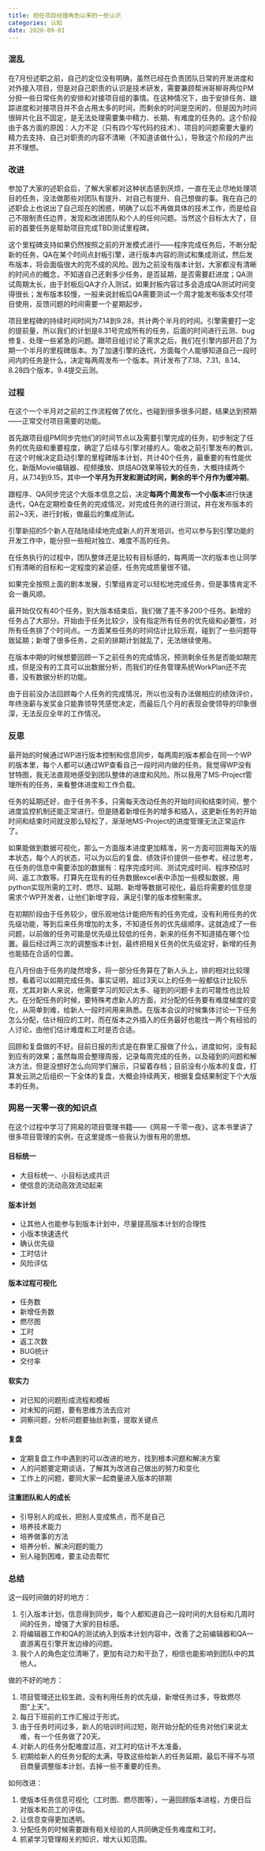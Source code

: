 ```yaml
---
title: 担任项目经理角色以来的一些认识
categories: 认知
date: 2020-09-01
---
```


### 混乱

在7月份述职之前，自己的定位没有明确，虽然已经在负责团队日常的开发进度和对外接入项目，但是对自己职责的认识是技术研发，需要兼顾帮洲哥柳哥两位PM分担一些日常任务的安排和对接项目组的事情。在这种情况下，由于安排任务、跟踪进度和对接项目并不会占用太多的时间，而剩余的时间是空闲的，但是因为时间很碎片化且不固定，是无法处理需要集中精力、长期、有难度的任务的。这个阶段由于各方面的原因：人力不足（只有四个写代码的技术）、项目的问题需要大量的精力去支持、自己对职责的内容不清晰（不知道该做什么），导致这个阶段的产出并不理想。

### 改进

参加了大家的述职会后，了解大家都对这种状态感到厌烦，一直在无止尽地处理项目的任务，没法做那些对团队有提升、对自己有提升、自己想做的事。我在自己的述职会上也说出了自己现在的困惑，明确了以后不再做具体的技术工作，而是给自己不限制责任边界，发现和改进团队和个人的任何问题。当然这个目标太大了，目前的首要任务是帮助项目完成TBD测试里程碑。

这个里程碑支持如果仍然按照之前的开发模式进行——程序完成任务后，不断分配新的任务，QA在某个时间点封板引擎，进行版本内容的测试和集成测试，然后发布版本，将会面临很大的完不成的风险。因为之前没有版本计划，大家都没有清晰的时间点的概念，不知道自己还剩多少任务，是否延期，是否需要赶进度；QA测试周期太长，由于封板后QA才介入测试，如果封板内容过多会造成QA测试时间变得很长；发布版本较慢，一般来说封板后QA需要测试一个周才能发布版本交付项目使用，反馈问题的时间需要一个星期起步。

项目里程碑的持续时间时间为7.14到9.28，共计两个半月的时间。引擎需要打一定的提前量，所以我们的计划是8.31号完成所有的任务，后面的时间进行云测、bug修复、处理一些紧急的问题。跟项目组讨论了需求之后，我们在引擎内部开启了为期一个半月的里程碑版本。为了加速引擎的迭代，方面每个人能够知道自己一段时间内的任务是什么，决定每两周发布一个版本。共计发布了7.18、7.31、8.14、8.28四个版本，9.4提交云测。

### 过程

在这个一个半月对之前的工作流程做了优化，也碰到很多很多问题，结果达到预期——正常交付项目需要的功能。

首先跟项目组PM同步完他们的时间节点以及需要引擎完成的任务，初步制定了任务的优先级和重要程度，确定了后续与引擎对接的人。吸收之前引擎发布的教训，在这个时候决定启动引擎的里程碑版本计划，共计40个任务，最重要的有性能优化，新版Movie编辑器、视频播放、烘焙AO效果等较大的任务，大概持续两个月，从7.14到9.15，其中**一个半月为开发和测试时间，剩余的半个月作为缓冲期**。

跟程序、QA同步完这个大版本信息之后，决定**每两个周发布一个小版本**进行快速迭代，QA在定期检查任务的完成情况，对完成任务的进行测试，并在发布版本的前2~3天，进行封板，做最后的集成测试。

引擎新招的5个新人在陆陆续续地完成新人的开发培训，也可以参与到引擎功能的开发工作中，能分担一些相对独立、难度不高的任务。

在任务执行的过程中，团队整体还是比较有目标感的，每两周一次的版本也让同学们有清晰的目标和一定程度的紧迫感，任务完成质量很不错。

如果完全按照上面的剧本发展，引擎组肯定可以轻松地完成任务，但是事情肯定不会一番风顺。

最开始仅仅有40个任务，到大版本结束后，我们做了差不多200个任务。新增的任务占了大部分。开始由于任务比较少，没有指定所有任务的优先级和必要性，对所有任务排了个时间点。一方面某些任务的时间估计比较乐观，碰到了一些问题导致延期；新增了很多任务，之前的排期计划就乱了，无法继续使用。

在版本中期的时候想要回顾一下之前任务的完成情况，预测剩余任务是否能如期完成，但是没有的工具可以出数据分析，而我们的任务管理系统WorkPlan还不完善，没有数据分析的功能。

由于目前没办法回顾每个人任务的完成情况，所以也没有办法做相应的绩效评价，年终涨薪与发奖金只能靠领导凭感觉决定，而最后几个月的表现会使领导的印象很深，无法反应全年的工作情况。

### 反思

最开始的时候通过WP进行版本控制和信息同步，每两周的版本都会在同一个WP的版本里，每个人都可以通过WP查看自己一段时间内做的任务。我觉得WP没有甘特图，我无法直观地感受到团队整体的进度和风险。所以我用了MS-Project管理所有的任务，来看整体进度和工作负载。

任务的延期还好，由于任务不多，只需每天改动任务的开始时间和结束时间，整个进度监控机制还能正常进行。但是随着新增任务的增多和插入，这更新任务的开始时间和结束时间就没那么轻松了，渐渐地MS-Project的进度管理无法正常运作了。

如果能做到数据可视化，那么一方面版本进度更加精准，另一方面可回溯每天的版本状态，每个人的状态，可以为以后的复盘、绩效评价提供一些参考。经过思考，在任务的信息中需要添加的数据有：程序完成时间、测试完成时间、程序预估时间、返工次数等。打算先在现有的任务数据excel表中添加一些模拟数据，用python实现所需的工时、燃尽、延期、新增等数据可视化，最后将需要的信息提需求个WP开发者，让他们新增字段，满足引擎的版本控制需求。

在初期阶段由于任务较少，很乐观地估计能把所有的任务完成，没有利用任务的优先级功能，等到后来任务增加的太多，不知道任务的优先级顺序。这就造成了一些问题，以前做的任务可能是优先级比较低的任务，新来的任务不知道插在哪个位置。最后经过两三次的调整版本计划，最终把相关任务的优先级定好，新增的任务也能插在合适的位置。

在八月份由于任务的陡然增多，将一部分任务算在了新人头上，排的相对比较理想，看着可以如期完成任务。事实证明，超过3天以上的任务一般都估计比较乐观，尤其对新人来说，他需要学习的知识太多、碰到的问题卡主的可能性也比较大。在分配任务的时候，要特殊考虑新人的方面，对分配的任务要有难度梯度的变化，从简单到难，给新人一段时间用来熟悉。在版本会议的时候集体讨论一下任务怎么分配，估计相应的工时，而在版本之外插入的任务最好也能找一两个有经验的人讨论，由他们估计难度和工时是否合适。

回顾和复盘做的不好。目前日报的形式是在群里汇报做了什么，进度如何，没有起到应有的效果；虽然每周会整理周报，记录每周完成的任务，以及碰到的问题和解决方法，但是没想好怎么向同学们展示，只留着存档；目前没有小版本的复盘，打算发云测之后组织一下全体的复盘，大概会持续两天，根据复盘结果制定下个大版本的任务。

### 网易一天零一夜的知识点

在这个过程中学习了网易的项目管理书籍——《网易一千零一夜》，这本书里讲了很多项目管理的实例，在这里提炼一些我认为很有用的思想。

#### 目标统一
- 大目标统一、小目标达成共识
- 使信息的流动高效流动起来

#### 版本计划
- 让其他人也能参与到版本计划中，尽量提高版本计划的合理性
- 小版本快速迭代
- 确认优先级
- 工时估计
- 风险评估

#### 版本过程可视化
- 任务数
- 新增任务数
- 燃尽图
- 工时
- 返工次数
- BUG统计
- 交付率

#### 软实力
- 对已知的问题形成流程和模板
- 对未知的问题，要有思维方法去应对
- 洞察问题，分析问题要抽丝剥茧，提取关键点

#### 复盘
- 定期复盘工作中遇到的可以改进的地方，找到根本问题和解决方案
- 人的问题要定期谈话，了解其为改进自己做出的努力和变化
- 工作上的问题，要同大家一起商量进入版本的排期

#### 注重团队和人的成长
- 引导别人的成长，把别人变成焦点，而不是自己
- 培养技术能力
- 培养做事的方法
- 培养分析、解决问题的能力
- 别人碰到困难，要主动去帮忙

### 总结

这一段时间做的好的地方：
1. 引入版本计划，信息得到同步，每个人都知道自己一段时间的大目标和几周时间的任务，增强了大家的目标感。
2. 将编辑器工作和QA的测试纳入到版本计划内容中，改善了之前编辑器和QA一直游离在引擎开发边缘的问题。
3. 我个人的角色定位清晰了，更加有动力和干劲了，相信也能影响到团队中的其他人。

做的不好的地方：
1. 项目管理还比较生疏，没有利用任务的优先级，新增任务过多，导致燃尽图“上天”。
2. 每日下班前的工作汇报过于形式。
3. 由于任务时间过多，新人的培训时间过短，刚开始分配的任务对他们来说太难，有一个任务做了20天。
4. 对新人的任务分配难度过高，对工时的估计不太准备。
5. 初期给新人的任务分配的太满，导致这些给新人的任务延期，最后不得不与项目商量调整版本计划，去掉一些不重要的任务。

如何改进：
1. 使版本任务信息可视化（工时图、燃尽图等），一遍回顾版本进程，方便日后对版本和员工的评估。
2. 让信息变得更加透明。
3. 分配任务的时候需要跟有相关经验的人共同确定任务难度和工时。
4. 抓紧学习管理相关的知识，增大认知范围。